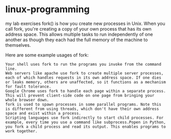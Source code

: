 # linux-programming
my lab exercises
fork() is how you create new processes in Unix. When you call fork, you're creating a copy of your own process that has its own address space. This allows multiple tasks to run independently of one another as though they each had the full memory of the machine to themselves.

Here are some example usages of fork:

    Your shell uses fork to run the programs you invoke from the command line.
    Web servers like apache use fork to create multiple server processes, each of which handles requests in its own address space. If one dies or leaks memory, others are unaffected, so it functions as a mechanism for fault tolerance.
    Google Chrome uses fork to handle each page within a separate process. This will prevent client-side code on one page from bringing your whole browser down.
    fork is used to spawn processes in some parallel programs. Note this is different from using threads, which don't have their own address space and exist within a process.
    Scripting languages use fork indirectly to start child processes. For example, every time you use a command like subprocess.Popen in Python, you fork a child process and read its output. This enables programs to work together.
